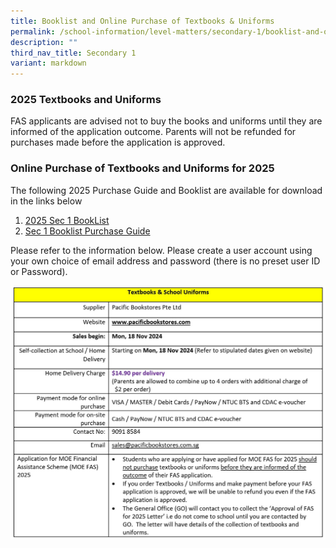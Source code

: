 ```yaml
---
title: Booklist and Online Purchase of Textbooks & Uniforms
permalink: /school-information/level-matters/secondary-1/booklist-and-online-purchase-of-textbooks-n-uniforms/
description: ""
third_nav_title: Secondary 1
variant: markdown
---
```

### 2025 Textbooks and Uniforms

FAS applicants are advised not to buy the books and uniforms until they are informed of the application outcome.  Parents will not be refunded for purchases made before the application is approved. 


### Online Purchase of Textbooks and Uniforms for 2025
The following 2025 Purchase Guide and Booklist are available for download in the links below

1.  [2025 Sec 1 BookList](/files/Book%20Lists/2025/S1_Booklist_2025.pdf)
2. [Sec 1 Booklist Purchase Guide](/files/Book%20Lists/2025/S1_Online_Purchase_Guide.pdf)

Please refer to the information below. Please create a user account using your own choice of email address and password (there is no preset user ID or Password).

![Online Purchase Instructions](/images/School%20Information/Booklist%20and%20Uniform/2025_Online_purchase_Instructions.jpg)


